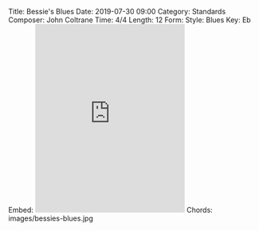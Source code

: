 Title: Bessie's Blues
Date: 2019-07-30 09:00
Category: Standards
Composer: John Coltrane
Time: 4/4
Length: 12
Form:
Style: Blues
Key: Eb
Embed: <iframe src="https://open.spotify.com/embed/user/thatdavidmiller/playlist/1yRll3MoXJTx4vBnL4L6u0" width="300" height="380" frameborder="0" allowtransparency="true" allow="encrypted-media"></iframe>
Chords: images/bessies-blues.jpg
